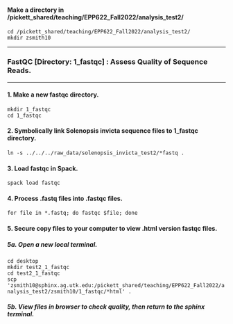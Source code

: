 #### Make a directory in /pickett_shared/teaching/EPP622_Fall2022/analysis_test2/
` cd /pickett_shared/teaching/EPP622_Fall2022/analysis_test2/ ` \
` mkdir zsmith10 `

---
### FastQC [Directory: 1_fastqc] : Assess Quality of Sequence Reads.
----
#### 1. Make a new fastqc directory.
` mkdir 1_fastqc ` \
` cd 1_fastqc `

#### 2. Symbolically link Solenopsis invicta sequence files to 1_fastqc directory.
` ln -s ../../../raw_data/solenopsis_invicta_test2/*fastq . `

#### 3. Load fastqc in Spack.
` spack load fastqc `

#### 4. Process .fastq files into .fastqc files.
` for file in *.fastq; do fastqc $file; done `

#### 5. Secure copy files to your computer to view .html version fastqc files.
##### 5a. Open a new local terminal.
` cd desktop ` \
` mkdir test2_1_fastqc ` \
` cd test2_1_fastqc ` \
` scp 'zsmith10@sphinx.ag.utk.edu:/pickett_shared/teaching/EPP622_Fall2022/analysis_test2/zsmith10/1_fastqc/*html' . `
##### 5b. View files in browser to check quality, then return to the sphinx terminal.

